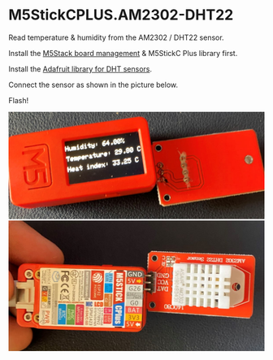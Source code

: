 # M5StickCPLUS.AM2302-DHT22

Read temperature & humidity from the AM2302 / DHT22 sensor.

Install the [M5Stack board management](https://m5stack.oss-cn-shenzhen.aliyuncs.com/resource/arduino/package_m5stack_index.json) & M5StickC Plus library first.

Install the [Adafruit library for DHT sensors](https://learn.adafruit.com/dht/connecting-to-a-dhtxx-sensor).

Connect the sensor as shown in the picture below.

Flash!

![1](1.jpg?raw=true)
![2](2.jpg?raw=true)
